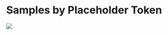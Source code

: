 # Samples by Placeholder Token

<img src="https://telemetry.sharepointpnp.com/sp-dev-list-formatting/docs/groupings/token" />